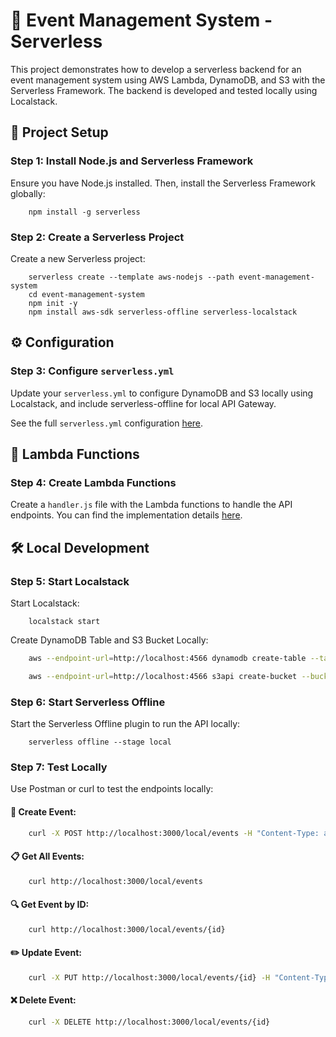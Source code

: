 # 🎉 Event Management System - Serverless

This project demonstrates how to develop a serverless backend for an event management system using AWS Lambda, DynamoDB, and S3 with the Serverless Framework. The backend is developed and tested locally using Localstack.

## 🚀 Project Setup

### Step 1: Install Node.js and Serverless Framework

Ensure you have Node.js installed. Then, install the Serverless Framework globally:

```console
    npm install -g serverless
```

### Step 2: Create a Serverless Project

Create a new Serverless project:

```console
    serverless create --template aws-nodejs --path event-management-system
    cd event-management-system
    npm init -y
    npm install aws-sdk serverless-offline serverless-localstack
```

## ⚙️ Configuration

### Step 3: Configure `serverless.yml`

Update your `serverless.yml` to configure DynamoDB and S3 locally using Localstack, and include serverless-offline for local API Gateway.

See the full `serverless.yml` configuration [here](serverless.yml).

## 📝 Lambda Functions

### Step 4: Create Lambda Functions

Create a `handler.js` file with the Lambda functions to handle the API endpoints. You can find the implementation details [here](handler.js).

## 🛠 Local Development

### Step 5: Start Localstack

Start Localstack:

```console
    localstack start
```

Create DynamoDB Table and S3 Bucket Locally:

```bash
    aws --endpoint-url=http://localhost:4566 dynamodb create-table --table-name event-management-system-events --attribute-definitions AttributeName=id,AttributeType=S --key-schema AttributeName=id,KeyType=HASH --provisioned-throughput ReadCapacityUnits=1,WriteCapacityUnits=1 --region us-east-1

    aws --endpoint-url=http://localhost:4566 s3api create-bucket --bucket event-management-system-uploads --region us-east-1
```

### Step 6: Start Serverless Offline

Start the Serverless Offline plugin to run the API locally:

```console
    serverless offline --stage local
```

### Step 7: Test Locally

Use Postman or curl to test the endpoints locally:

#### 🚀 Create Event:

```bash
    curl -X POST http://localhost:3000/local/events -H "Content-Type: application/json" -d '{"title":"Sample Event","description":"This is a sample event.","date":"2024-05-20"}'
```

#### 📋 Get All Events:

```bash
    curl http://localhost:3000/local/events
```

#### 🔍 Get Event by ID:

```bash
    curl http://localhost:3000/local/events/{id}
```

#### ✏️ Update Event:

```bash
    curl -X PUT http://localhost:3000/local/events/{id} -H "Content-Type: application/json" -d '{"title":"Updated Event","description":"This is an updated event.","date":"2024-06-20"}'
```

#### ❌ Delete Event:

```bash
    curl -X DELETE http://localhost:3000/local/events/{id}
```
